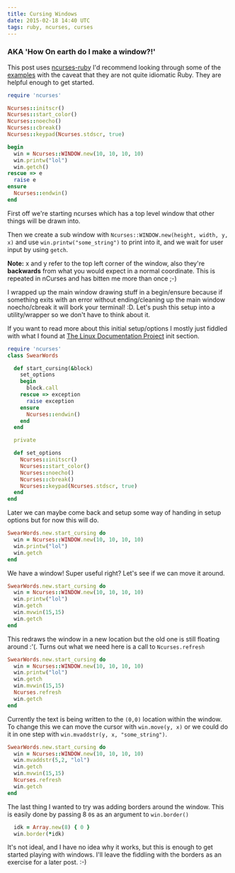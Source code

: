 ```yaml
---
title: Cursing Windows
date: 2015-02-18 14:40 UTC
tags: ruby, ncurses, curses
---
```

### AKA 'How On earth do I make a window?!'

This post uses [ncurses-ruby](https://github.com/eclubb/ncurses-ruby) I'd
recommend looking through some of the [examples](https://github.com/eclubb/ncurses-ruby/tree/master/examples) with the caveat that they
are not quite idiomatic Ruby. They are helpful enough to get started.

```ruby
require 'ncurses'

Ncurses::initscr()
Ncurses::start_color()
Ncurses::noecho()
Ncurses::cbreak()
Ncurses::keypad(Ncurses.stdscr, true)

begin
  win = Ncurses::WINDOW.new(10, 10, 10, 10)
  win.printw("lol")
  win.getch()
rescue => e
  raise e
ensure
  Ncurses::endwin()
end
```

First off we're starting ncurses which has a top level window that other things
will be drawn into.

Then we create a sub window with `Ncurses::WINDOW.new(height, width, y, x)` and use
`win.printw("some_string")` to print into it, and we wait for user input
by using `getch`.

**Note:** x and y refer to the top left corner of the window, also they're
**backwards** from what you would expect in a normal coordinate. This is
repeated in nCurses and has bitten me more than once ;-)

I wrapped up the main window drawing stuff in a begin/ensure
because if something exits with an error without ending/cleaning up the main window
noecho/cbreak it will bork your terminal! :D. Let's push this setup into a utility/wrapper
so we don't have to think about it.

If you want to read more about this initial setup/options I mostly just fiddled
with what I found at [The Linux Documentation Project](http://tldp.org/HOWTO/NCURSES-Programming-HOWTO/init.html)
init section.

```ruby
require 'ncurses'
class SwearWords

  def start_cursing(&block)
    set_options
    begin
      block.call
    rescue => exception
      raise exception
    ensure
      Ncurses::endwin()
    end
  end

  private

  def set_options
    Ncurses::initscr()
    Ncurses::start_color()
    Ncurses::noecho()
    Ncurses::cbreak()
    Ncurses::keypad(Ncurses.stdscr, true)
  end
end
```

Later we can maybe come back and setup some way of handing in
setup options but for now this will do.

```ruby
SwearWords.new.start_cursing do
  win = Ncurses::WINDOW.new(10, 10, 10, 10)
  win.printw("lol")
  win.getch
end
```

We have a window! Super useful right? Let's see if we can move it around.

```ruby
SwearWords.new.start_cursing do
  win = Ncurses::WINDOW.new(10, 10, 10, 10)
  win.printw("lol")
  win.getch
  win.mvwin(15,15)
  win.getch
end
```

This redraws the window in a new location but the old one is still floating
around :'(. Turns out what we need here is a call to `Ncurses.refresh`

```ruby
SwearWords.new.start_cursing do
  win = Ncurses::WINDOW.new(10, 10, 10, 10)
  win.printw("lol")
  win.getch
  win.mvwin(15,15)
  Ncurses.refresh
  win.getch
end
```

Currently the text is being written to the `(0,0)` location within
the window. To change this we can move the cursor with `win.move(y, x)` or
we could do it in one step with `win.mvaddstr(y, x, "some_string")`.

```ruby
SwearWords.new.start_cursing do
  win = Ncurses::WINDOW.new(10, 10, 10, 10)
  win.mvaddstr(5,2, "lol")
  win.getch
  win.mvwin(15,15)
  Ncurses.refresh
  win.getch
end
```

The last thing I wanted to try was adding borders around the window. This
is easily done by passing 8 `0`s as an argument to `win.border()`

```ruby
  idk = Array.new(8) { 0 }
  win.border(*idk)
```

It's not ideal, and I have no idea why it works, but this is enough to get started
playing with windows. I'll leave the fiddling with the borders as an exercise for
a later post. :-)
